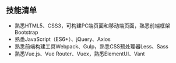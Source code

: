 ## 技能清单

- 熟悉HTML5、CSS3，可构建PC端页面和移动端页面，熟悉前端框架Bootstrap
- 熟悉JavaScript（ES6+）、jQuery、Axios
- 熟悉前端构建工具Webpack、Gulp，熟悉CSS预处理器Less、Sass
- 熟悉Vue.js、Vue Router、Vuex，熟悉ElementUI、Vant
<!---、Ant Design of Vue
- 熟悉React.js、React Router、Redux，熟悉Ant Design
- 熟悉微信小程序开发、uni-app
- 熟悉Node.js、Express、Koa

- 熟悉PHP、MySQL、ThinkPHP、Yii、Zend Framework
- 熟悉SVN、Git
- 可阅读相关技术的英文文档

## 工作经历

- 上海xx网络科技有限公司						职位：前端切图						2021.06 - 2021.09
- 吉林省xx信息技术有限公司						职位：PHP程序开发 					2017.06 - 2019.04
- 吉林市xxxx网络有限公司						职位：PHP程序开发 					2016.05 - 2017.06

## 项目经验

## 自我评价
--->


<!---
- 👋 Hi, I’m @cn2156
- 👀 I’m interested in ...
- 🌱 I’m currently learning ...
- 💞️ I’m looking to collaborate on ...
- 📫 How to reach me ...


cn2156/cn2156 is a ✨ special ✨ repository because its `README.md` (this file) appears on your GitHub profile.
You can click the Preview link to take a look at your changes.
--->
